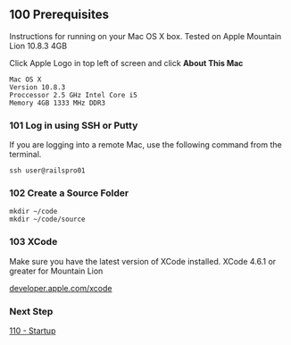 ## 100 Prerequisites
Instructions for running on your Mac OS X box.
Tested on Apple Mountain Lion 10.8.3 4GB

Click Apple Logo in top left of screen and click **About This Mac**

```
Mac OS X
Version 10.8.3
Proccessor 2.5 GHz Intel Core i5
Memory 4GB 1333 MHz DDR3
```

### 101 Log in using SSH or Putty
If you are logging into a remote Mac, use the following command from the terminal.

```
ssh user@railspro01
```

### 102 Create a Source Folder

```
mkdir ~/code
mkdir ~/code/source
```

### 103 XCode

Make sure you have the latest version of XCode installed. XCode 4.6.1 or greater for Mountain Lion

[developer.apple.com/xcode](https://developer.apple.com/xcode)

### Next Step

[110 - Startup](https://github.com/remomueller/documentation/tree/master/macosx/110-startup.md)
